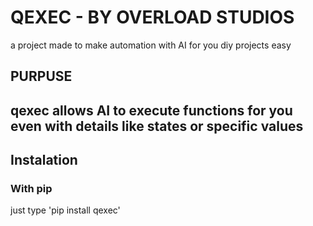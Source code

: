 # QEXEC - BY OVERLOAD STUDIOS
a project made to make automation with AI for you diy projects easy

## PURPUSE
qexec allows AI to execute functions for you even with details like states or specific values 
---
## Instalation
### With pip
just type 'pip install qexec'


